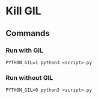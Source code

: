 # Kill GIL

## Commands

### Run with GIL

```
PYTHON_GIL=1 python3 <script>.py
```


### Run without GIL
```
PYTHON_GIL=0 python3 <script>.py
```